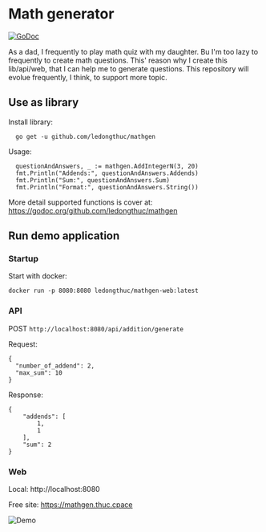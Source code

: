 # Math generator

[![GoDoc](https://godoc.org/github.com/ledongthuc/mathgen?status.svg)](https://godoc.org/github.com/ledongthuc/mathgen)

As a dad, I frequently to play math quiz with my daughter.
Bu I'm too lazy to frequently to create math questions. This' reason why I create this lib/api/web, that I can help me to generate questions.
This repository will evolue frequently, I think, to support more topic.

## Use as library

Install library:

```
  go get -u github.com/ledongthuc/mathgen
```

Usage:

```
  questionAndAnswers, _ := mathgen.AddIntegerN(3, 20)
  fmt.Println("Addends:", questionAndAnswers.Addends)
  fmt.Println("Sum:", questionAndAnswers.Sum)
  fmt.Println("Format:", questionAndAnswers.String())
```

More detail supported functions is cover at: https://godoc.org/github.com/ledongthuc/mathgen

## Run demo application

### Startup

Start with docker:

```
docker run -p 8080:8080 ledongthuc/mathgen-web:latest
```

### API

POST `http://localhost:8080/api/addition/generate`

Request:
```
{
  "number_of_addend": 2,
  "max_sum": 10
}
```

Response:
```
{
    "addends": [
        1,
        1
    ],
    "sum": 2
}
```

### Web

Local: http://localhost:8080

Free site: https://mathgen.thuc.cpace

![Demo](https://user-images.githubusercontent.com/1828895/71580301-55574b00-2b00-11ea-9b2f-ace31dc5cbb7.gif)
